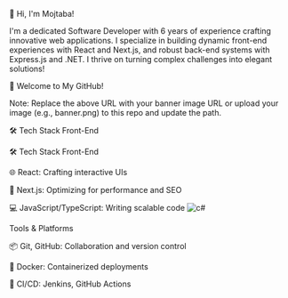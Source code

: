 👋 Hi, I'm Mojtaba!

I'm a dedicated Software Developer with 6 years of experience crafting innovative web applications. I specialize in building dynamic front-end experiences with React and Next.js,
 and robust back-end systems with Express.js and .NET. I thrive on turning complex challenges into elegant solutions!

🎉 Welcome to My GitHub!


Note: Replace the above URL with your banner image URL or upload your image (e.g., banner.png) to this repo and update the path.

🛠️ Tech Stack
Front-End

🛠️ Tech Stack
Front-End

🌐 React: Crafting interactive UIs

🚀 Next.js: Optimizing for performance and SEO

💻 JavaScript/TypeScript: Writing scalable code
![c#](https://github.com/user-attachments/assets/0eff57af-369b-445f-abf2-a81c5f56dd10)



Tools & Platforms

📦 Git, GitHub: Collaboration and version control

🐳 Docker: Containerized deployments

🔄 CI/CD: Jenkins, GitHub Actions

